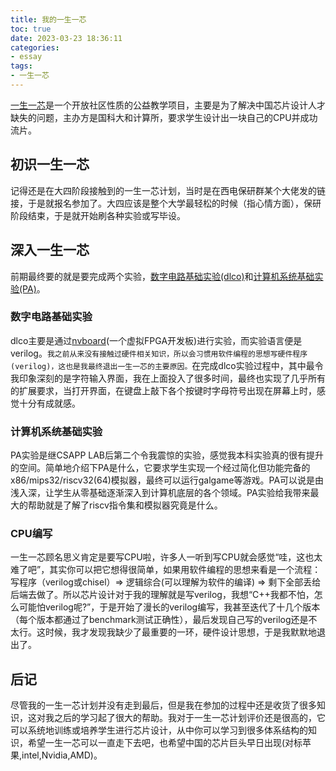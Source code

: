 ```yaml
---
title: 我的一生一芯
toc: true
date: 2023-03-23 18:36:11
categories:
- essay
tags:
- 一生一芯
---
```


[一生一芯](https://ysyx.oscc.cc/)是一个开放社区性质的公益教学项目，主要是为了解决中国芯片设计人才缺失的问题，主办方是国科大和计算所，要求学生设计出一块自己的CPU并成功流片。

<!-- more -->

## 初识一生一芯

记得还是在大四阶段接触到的一生一芯计划，当时是在西电保研群某个大佬发的链接，于是就报名参加了。大四应该是整个大学最轻松的时候（指心情方面），保研阶段结束，于是就开始刷各种实验或写毕设。

## 深入一生一芯

前期最终要的就是要完成两个实验，[数字电路基础实验(dlco)](https://nju-projectn.github.io/dlco-lecture-note/index.html)和[计算机系统基础实验(PA)](https://ysyx.oscc.cc/docs/ics-pa/)。

### 数字电路基础实验

dlco主要是通过[nvboard](https://github.com/NJU-ProjectN/nvboard)(一个虚拟FPGA开发板)进行实验，而实验语言便是verilog。`我之前从来没有接触过硬件相关知识，所以会习惯用软件编程的思想写硬件程序(verilog)，这也是我最终退出一生一芯的主要原因。`在完成dlco实验过程中，其中最令我印象深刻的是字符输入界面，我在上面投入了很多时间，最终也实现了几乎所有的扩展要求，当打开界面，在键盘上敲下各个按键时字母符号出现在屏幕上时，感觉十分有成就感。

### 计算机系统基础实验

PA实验是继CSAPP LAB后第二个令我震惊的实验，感觉我本科实验真的很有提升的空间。简单地介绍下PA是什么，它要求学生实现一个经过简化但功能完备的x86/mips32/riscv32(64)模拟器，最终可以运行galgame等游戏。PA可以说是由浅入深，让学生从零基础逐渐深入到计算机底层的各个领域。PA实验给我带来最大的帮助就是了解了riscv指令集和模拟器究竟是什么。

### CPU编写
一生一芯顾名思义肯定是要写CPU啦，许多人一听到写CPU就会感觉“哇，这也太难了吧”，其实你可以把它想得很简单，如果用软件编程的思想来看是一个流程：写程序（verilog或chisel）=> 逻辑综合(可以理解为软件的编译) => 剩下全部丢给后端去做了。所以芯片设计对于我的理解就是写verilog，我想“C++我都不怕，怎么可能怕verilog呢?”，于是开始了漫长的verilog编写，我甚至迭代了十几个版本（每个版本都通过了benchmark测试正确性），最后发现自己写的verilog还是不太行。这时候，我才发现我缺少了最重要的一环，硬件设计思想，于是我默默地退出了。

## 后记
尽管我的一生一芯计划并没有走到最后，但是我在参加的过程中还是收货了很多知识，这对我之后的学习起了很大的帮助。我对于一生一芯计划评价还是很高的，它可以系统地训练或培养学生进行芯片设计，从中你可以学习到很多体系结构的知识，希望一生一芯可以一直走下去吧，也希望中国的芯片巨头早日出现(对标苹果,intel,Nvidia,AMD)。
